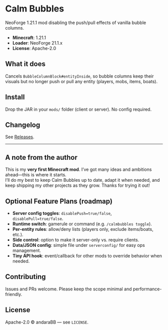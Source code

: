 # Calm Bubbles

NeoForge 1.21.1 mod disabling the push/pull effects of vanilla bubble columns.

- **Minecraft**: 1.21.1  
- **Loader**: NeoForge 21.1.x  
- **License**: Apache-2.0

## What it does
Cancels `BubbleColumnBlock#entityInside`, so bubble columns keep their visuals but no longer push or pull any entity (players, mobs, items, boats).

## Install
Drop the JAR in your `mods/` folder (client or server). No config required.

## Changelog
See [Releases](../../releases).

---

## A note from the author
This is my **very first Minecraft mod**. I’ve got many ideas and ambitions ahead—this is where it starts.  
I’ll do my best to keep Calm Bubbles up to date, adapt it when needed, and keep shipping my other projects as they grow. Thanks for trying it out!

## Optional Feature Plans (roadmap)
- **Server config toggles**: `disablePush=true/false`, `disablePull=true/false`.
- **Runtime switch**: gamerule or command (e.g. `/calmbubbles toggle`).
- **Per-entity rules**: allow/deny lists (players only, exclude items/boats, etc.).
- **Side control**: option to make it server-only vs. require clients.
- **Data/JSON config**: simple file under `serverconfig/` for easy ops management.
- **Tiny API hook**: event/callback for other mods to override behavior when needed.

## Contributing
Issues and PRs welcome. Please keep the scope minimal and performance-friendly.

## License
Apache-2.0 © andaraBB — see `LICENSE`.

